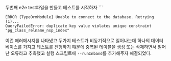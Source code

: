 두번째 e2e test파일을 만들고 테스트를 시작하자 ```
```
ERROR [TypeOrmModule] Unable to connect to the database. Retrying (1)...
QueryFailedError: duplicate key value violates unique constraint "pg_class_relname_nsp_index"
```
이런 에러메시지를 나타냈고 두가지 테스트가 비동기적으로 일어나는데 하나의 데이터베이스를 가지고 테스트를 진행하기 떄문에 중복된 테이블을 생성 또는 삭제하면서 일어난 오류라고 추측했고 실행 스크립트에 `--runInband`를 추가해주자 해결되었다.
